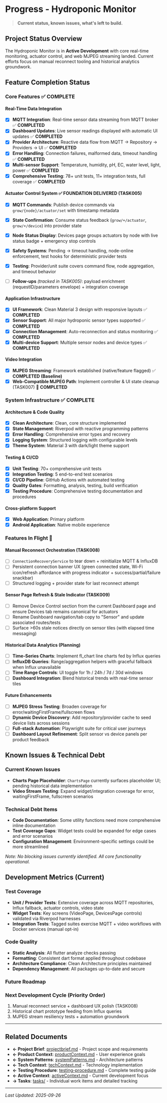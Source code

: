 # Progress - Hydroponic Monitor

> **Current status, known issues, what's left to build.**

## Project Status Overview

The Hydroponic Monitor is in **Active Development** with core real-time monitoring, actuator control, and web MJPEG streaming landed. Current efforts focus on manual reconnect tooling and historical analytics groundwork.

## Feature Completion Status

### Core Features ✅ COMPLETE

#### Real-Time Data Integration
- [x] **MQTT Integration**: Real-time sensor data streaming from MQTT broker ✅ **COMPLETED**
- [x] **Dashboard Updates**: Live sensor readings displayed with automatic UI updates ✅ **COMPLETED**  
- [x] **Provider Architecture**: Reactive data flow from MQTT → Repository → Providers → UI ✅ **COMPLETED**
- [x] **Error Handling**: Connection failures, malformed data, timeout handling ✅ **COMPLETED**
- [x] **Multi-sensor Support**: Temperature, humidity, pH, EC, water level, light, power ✅ **COMPLETED**
- [x] **Comprehensive Testing**: 78+ unit tests, 11+ integration tests, full coverage ✅ **COMPLETED**

#### Actuator Control System ✅ FOUNDATION DELIVERED (TASK005)
- [x] **MQTT Commands**: Publish device commands via `grow/{node}/actuator/set` with timestamp metadata
- [x] **State Confirmation**: Consume status feedback (`grow/+/actuator`, `grow/+/device`) into provider state
- [x] **Node Status Display**: Devices page groups actuators by node with live status badge + emergency stop controls
- [x] **Safety Systems**: Pending → timeout handling, node-online enforcement, test hooks for deterministic provider tests
- [x] **Testing**: Provider/unit suite covers command flow, node aggregation, and timeout behavior
- [ ] **Follow-ups** *(tracked in TASK005)*: payload enrichment (requestID/parameters envelope) + integration coverage


#### Application Infrastructure  
- [x] **UI Framework**: Clean Material 3 design with responsive layouts ✅ **COMPLETED**
- [x] **Sensor Support**: All major hydroponic sensor types supported ✅ **COMPLETED**
- [x] **Connection Management**: Auto-reconnection and status monitoring ✅ **COMPLETED**
- [x] **Multi-device Support**: Multiple sensor nodes and device types ✅ **COMPLETED**

#### Video Integration  
- [x] **MJPEG Streaming**: Framework established (native/feature flagged) ✅ **COMPLETED (Baseline)**
- [x] **Web-Compatible MJPEG Path**: Implement controller & UI state cleanup (TASK007) 🚧 **COMPLETED**

### System Infrastructure ✅ COMPLETE

#### Architecture & Code Quality
- [x] **Clean Architecture**: Clean, core structure implemented
- [x] **State Management**: Riverpod with reactive programming patterns
- [x] **Error Handling**: Comprehensive error types and recovery
- [x] **Logging System**: Structured logging with configurable levels
- [x] **Theme System**: Material 3 with dark/light theme support

#### Testing & CI/CD
- [x] **Unit Testing**: 70+ comprehensive unit tests
- [x] **Integration Testing**: 5 end-to-end test scenarios
- [x] **CI/CD Pipeline**: GitHub Actions with automated testing
- [x] **Quality Gates**: Formatting, analysis, testing, build verification
- [x] **Testing Procedure**: Comprehensive testing documentation and procedures

#### Cross-platform Support
- [x] **Web Application**: Primary platform
- [x] **Android Application**: Native mobile experience

### Features In Flight 🚧

#### Manual Reconnect Orchestration (TASK008)
- [ ] `ConnectionRecoveryService` to tear down + reinitialize MQTT & InfluxDB
- [ ] Persistent connection banner UX (green connected state, Wi-Fi icon/refresh affordance with progress indicator + success/partial/failure snackbar)
- [ ] Structured logging + provider state for last reconnect attempt

#### Sensor Page Refresh & Stale Indicator (TASK009)
- [ ] Remove Device Control section from the current Dashboard page and ensure Devices tab remains canonical for actuators
- [ ] Rename Dashboard navigation/tab copy to "Sensor" and update associated routes/tests
- [ ] Surface >60s stale notices directly on sensor tiles (with elapsed time messaging)

#### Historical Data Analytics (Planning)
- [ ] **Time-Series Charts**: Implement fl_chart line charts fed by Influx queries
- [ ] **InfluxDB Queries**: Range/aggregation helpers with graceful fallback when Influx unavailable
- [ ] **Time Range Controls**: UI toggle for 1h / 24h / 7d / 30d windows
- [ ] **Dashboard Integration**: Blend historical trends with real-time sensor tiles

#### Future Enhancements
- [ ] **MJPEG Stress Testing**: Broaden coverage for error/waitingFirstFrame/fullscreen flows
- [ ] **Dynamic Device Discovery**: Add repository/provider cache to seed device lists across sessions
- [ ] **Full-stack Automation**: Playwright suite for critical user journeys
- [ ] **Dashboard Layout Refinement**: Split sensor vs device panels per product feedback

## Known Issues & Technical Debt

### Current Known Issues
- **Charts Page Placeholder**: `ChartsPage` currently surfaces placeholder UI; pending historical data implementation
- **Video Stream Testing**: Expand widget/integration coverage for error, waitingFirstFrame, fullscreen scenarios

### Technical Debt Items  
- **Code Documentation**: Some utility functions need more comprehensive inline documentation
- **Test Coverage Gaps**: Widget tests could be expanded for edge cases and error scenarios
- **Configuration Management**: Environment-specific settings could be more streamlined

*Note: No blocking issues currently identified. All core functionality operational.*

## Development Metrics (Current)

### Test Coverage
- **Unit / Provider Tests**: Extensive coverage across MQTT repositories, Influx fallback, actuator controls, video state
- **Widget Tests**: Key screens (VideoPage, DevicesPage controls) validated via Riverpod harnesses
- **Integration Tests**: Tagged suites exercise MQTT + video workflows with Docker services (manual opt-in)

### Code Quality
- **Static Analysis**: All flutter analyze checks passing
- **Formatting**: Consistent dart format applied throughout codebase
- **Architecture Compliance**: Clean Architecture principles maintained
- **Dependency Management**: All packages up-to-date and secure

### Future Roadmap

### Next Development Cycle (Priority Order)
1. Manual reconnect service + dashboard UX polish (TASK008)
2. Historical chart prototype feeding from Influx queries
3. MJPEG stream resiliency tests + automation groundwork

  
---

## Related Documents
- **← Project Brief**: [projectbrief.md](./projectbrief.md) - Project scope and requirements
- **← Product Context**: [productContext.md](./productContext.md) - User experience goals
- **← System Patterns**: [systemPatterns.md](./systemPatterns.md) - Architecture patterns
- **← Tech Context**: [techContext.md](./techContext.md) - Technology implementation
- **← Testing Procedure**: [testing-procedure.md](./testing-procedure.md) - Complete testing guide
- **← Active Context**: [activeContext.md](./activeContext.md) - Current development focus
- **→ Tasks**: [tasks/](./tasks/) - Individual work items and detailed tracking

---
*Last Updated: 2025-09-26* 